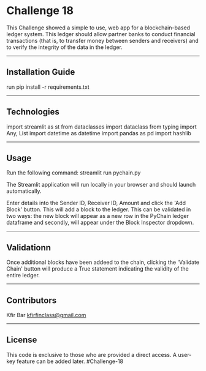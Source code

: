 # Challenge 18

This Challenge showed a simple to use, web app for a blockchain-based ledger system. This ledger should allow partner banks to conduct financial transactions (that is, to transfer money between senders and receivers) and to verify the integrity of the data in the ledger.

---

## Installation Guide

run pip install -r requirements.txt

---

## Technologies

import streamlit as st
from dataclasses import dataclass
from typing import Any, List
import datetime as datetime
import pandas as pd
import hashlib

---

## Usage

Run the following command: streamlit run pychain.py

The Streamlit application will run locally in your browser and should launch automatically.

Enter details into the Sender ID, Receiver ID, Amount and click the 'Add Block' button. This will add a block to the ledger. This can be validated in two ways: the new block will appear as a new row in the PyChain ledger dataframe and secondly, will appear under the Block Inspector dropdown.

---

## Validationn

Once additional blocks have been addeed to the chain, clicking the 'Validate Chain' button will produce a True statement indicating the validity of the entire ledger.

---

## Contributors

Kfir Bar
kfirfinclass@gmail.com

---

## License

This code is exclusive to those who are provided a direct access. A user-key feature can be added later.
#Challenge-18
